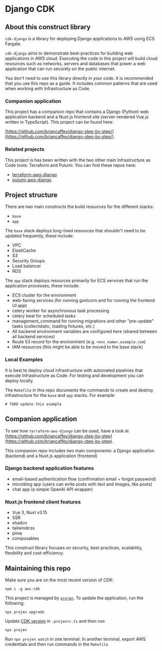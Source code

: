 # Django CDK

## About this construct library

`cdk-django` is a library for deploying Django applications to AWS using ECS Fargate.

`cdk-django` aims to demonstrate best-practices for building web applications in AWS cloud. Executing the code in this project will build cloud resources such as networks, servers and databases that power a web application that can run securely on the public internet.

You don't need to use this library directly in your code. It is recommended that you use this repo as a guide. It includes common patterns that are used when working with Infrastructure as Code.

### Companion application

This project has a companion repo that contains a Django (Python) web application backend and a Nuxt.js frontend site (server-rendered Vue.js written in TypeScript). This project can be found here:

[https://github.com/briancaffey/django-step-by-step/](https://github.com/briancaffey/django-step-by-step/)

### Related projects

This project is has been written with the two other main Infrastructure as Code tools: Terraform and Pulumi. You can find these repos here:

- [terraform-aws-django](https://github.com/briancaffey/terraform-aws-django)
- [pulumi-aws-django](https://github.com/briancaffey/pulumi-aws-django)

## Project structure

There are two main constructs the build resources for the different stacks:

- `base`
- `app`

The `base` stack deploys long-lived resources that shouldn't need to be updated frequently, these include:

- VPC
- ElastiCache
- S3
- Security Groups
- Load balancer
- RDS

The `app` stack deploys resources primarily for ECS services that run the application processes, these include:

- ECS cluster for the environment
- web-facing services (for running gunicorn and for running the frontend UI app)
- celery worker for asynchronous task processing
- celery beat for scheduled tasks
- management_command for running migrations and other "pre-update" tasks (collectstatic, loading fixtures, etc.)
- All backend environment variables are configured here (shared between all backend services)
- Route 53 record for the environment (e.g. `<env_name>.example.com`)
- IAM resources (this might be able to be moved to the base stack)

### Local Examples

It is best to deploy cloud infrastructure with automated pipelines that execute Infrastructure as Code. For testing and development you can deploy locally.

The `Makefile` in this repo documents the commands to create and destroy infrastructure for the `base` and `app` stacks. For example:

```
# TODO update this example
```

## Companion application

To see how `terraform-aws-django` can be used, have a look at [https://github.com/briancaffey/django-step-by-step](https://github.com/briancaffey/django-step-by-step).

This companion repo includes two main components: a Django application (backend) and a Nuxt.js application (frontend)

### Django backend application features

- email-based authentication flow (confirmation email + forgot password)
- microblog app (users can write posts with text and images, like posts)
- chat app (a simple OpenAI API wrapper)

### Nuxt.js frontend client features

- Vue 3, Nuxt v3.15
- SSR
- shadcn
- tailwindcss
- pinia
- composables

This construct library focuses on security, best practices, scalability, flexibility and cost-efficiency.

## Maintaining this repo

Make sure you are on the most recent version of CDK:

```
npm i -g aws-cdk
```

This project is managed by [`projen`](https://github.com/projen/projen). To update the application, run the following:

```
npx projen upgrade
```

Update [CDK version](https://github.com/aws/aws-cdk/releases) in `.projenrc.ts` and then run:

```
npx projen
```

Run `npx projen watch` in one terminal. In another terminal, export AWS credentials and then run commands in the `Makefile`.
